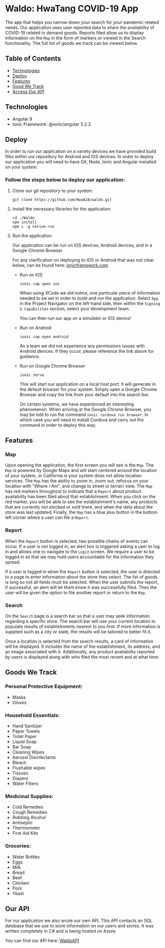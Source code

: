 # Waldo: HwaTang COVID-19  App
The app that helps you narrow down your search for your pandemic related needs. Our application uses user reported data to share the availability of COVID-19 related in demand goods. Reports filed allow us to display information on the `Map` in the form of markers or viewed in the Search functionality. The full list of goods we track can be viewed below.  
## Table of Contents
* [Technologies](#technologies)
* [Deploy](#deploy)
* [Features](#features)
* [Good We Track](#goods-we-track)
* [Access Our API](#our-api)
## Technologies
* Angular 9
* Ionic Framework: @ionic/angular 5.2.2
## Deploy
In order to run our application on a variety devices we have provided build files within our repository for Android and IOS devices. In order to deploy our application you will need to have Git, Node, Ionic and Angular installed on your system. 

### Follow the steps below to deploy our application:

1. Clone our git repository to your system:
    ```
    git clone https://github.com/HwaA18/waldo.git
    ```
2. Install the necessary libraries for the application:
    ```
    cd ./Waldo
    npm install
    npm i -g native-run
    ```
3. Run the application

    Our application can be run on IOS devices, Android devices, and in a Google Chrome Browser. 
    
    For any clarification on deploying to IOS or Android that was not clear below, can be found here: [ionicframework.com](https://ionicframework.com/docs/angular/your-first-app/6-deploying-mobile)

    * Run on IOS
        ```
        ionic cap open ios
        ```
        When using XCode we did notice, one particular piece of information needed to be set in order to build and run the application. Select `App` in the Project Navigator on the left-hand side, then within the `Signing & Capabilites` section, select your development team. 

        You can then run our app on a simulator or IOS device!
    * Run on Android
        ```
        ionic cap open android
        ```
        As a team we did not experience any permissions issues with Android devices. If they occur, please reference the link above for guidance.
    * Run on Google Chrome Browser
        ```
        ionic serve
        ```
        This will start our application on a local host port. It will generate in the default browser for your system. Simply open a Google Chrome Browser and copy the link from your default into the search bar. 

        On certain systems, we have experienced an interesting phenomenon. When arriving at the Google Chrome Browser, you may be told to run the command `ionic cordova run browser`. In which case you will need to install Cordova and carry out the command in order to deploy this way. 

## Features
### Map
Upon opening the application, the first screen you will see is the `Map`. The `Map` is powered by Google Maps and will start centered around the location of your system, or California is your system does not allow location services. The `Map` has the ability to zoom in, zoom out, refocus on your location with "Where I Am", and change to street or terrain view. The `Map` has red markers throughout to indicate that a `Report` about product availability has been filed about that establishment. When you click on the red marker, you will be able to see the establishment's name, any products that are currently not stocked or sold there, and when the data about the store was last updated. Finally, the `Map` has a blue plus button in the bottom left corner where a user can file a `Report`.

### Report 
When the `Report` button is selected, two possible chains of events can occur. If a user is not logged in, an alert box is triggered asking a user to log in and allows one to navigate to the `Login` screen. We require a user to be logged in so that we may hold users accountable for the information they spread. 

If a user is logged in when the `Report` button is selected, the user is directed to a page to enter information about the store they select. The list of goods is long so not all fields must be selected. When the user submits the report, if successful, an alert will let them know it was successfully filed. Then the user will be given the option to file another report or return to the `Map`.

### Search
On the `Search` page is a search bar so that a user may seek information regarding a specific store. The search bar will use your current location to populate results of establishments nearest to you first. If more information is supplied such as a city or state, the results will be tailored to better fit it. 

Once a location is selected from the search results, a card of information will be displayed. It includes the name of the establishment, its address, and an image associated with it. Additionally, any product availability reported by users is displayed along with who filed the most recent and at what time. 



## Goods We Track
### Personal Protective Equipment:

* Masks
* Gloves

### Household Essentials:

* Hand Sanitizer
* Paper Towels
* Toilet Paper
* Liquid Soap 
* Bar Soap
* Cleaning Wipes
* Aerosol Disinfectants
* Bleach
* Flushable wipes
* Tissues
* Diapers
* Water Filters

### Medicinal Supplies:

* Cold Remedies
* Cough Remedies
* Rubbing Alcohol
* Antiseptic
* Thermometer
* First Aid Kits

### Groceries:
* Water Bottles
* Eggs
* Milk
* Bread
* Beef
* Chicken
* Pork
* Yeast

## Our API
For our application we also wrote our own API. This API contacts an SQL database that we use to store information on our users and stores. It was written completely in C# and is being hosted on Azure.

You can find our API here: [WaldoAPI](https://github.com/HwaA18/WaldoAPI)